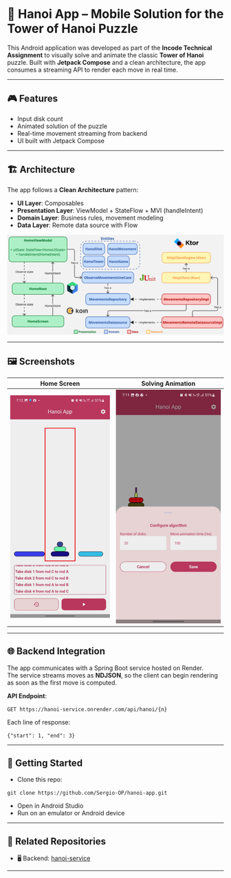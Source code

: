 # 🧠 Hanoi App – Mobile Solution for the Tower of Hanoi Puzzle

This Android application was developed as part of the **Incode Technical Assignment** to visually solve and animate the classic **Tower of Hanoi** puzzle. Built with **Jetpack Compose** and a clean architecture, the app consumes a streaming API to render each move in real time.

---

## 🎮 Features

- Input disk count 
- Animated solution of the puzzle
- Real-time movement streaming from backend
- UI built with Jetpack Compose

---

## 🏗 Architecture

The app follows a **Clean Architecture** pattern:

- **UI Layer**: Composables
- **Presentation Layer**: ViewModel + StateFlow + MVI (handleIntent)
- **Domain Layer**: Business rules, movement modeling
- **Data Layer**: Remote data source with Flow

![Android Architecture](assets/architecture.png)

---

## 🖼 Screenshots

| Home Screen                | Solving Animation         |
|---------------------------|---------------------------|
| ![screenshot1](assets/screenshot1.png) | ![screenshot2](assets/screenshot2.png) |

---

## 🌐 Backend Integration

The app communicates with a Spring Boot service hosted on Render.  
The service streams moves as **NDJSON**, so the client can begin rendering as soon as the first move is computed.

**API Endpoint**:  
```http
GET https://hanoi-service.onrender.com/api/hanoi/{n}
```
Each line of response:
```http
{"start": 1, "end": 3}
```

---

## 🚀 Getting Started

- Clone this repo:
```http
git clone https://github.com/Sergio-OP/hanoi-app.git
```
- Open in Android Studio
- Run on an emulator or Android device

---

## 📁 Related Repositories

- 🖥️ Backend: [hanoi-service](https://github.com/Sergio-OP/hanoi-service)

---
